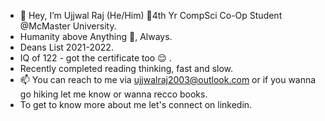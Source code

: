 - 👋 Hey, I’m Ujjwal Raj (He/Him) 🧿4th Yr CompSci Co-Op Student @McMaster University. 
- Humanity above Anything 🧿, Always. 
- Deans List 2021-2022.
- IQ of 122 - got the certificate too 😌 .
- Recently completed reading thinking, fast and slow. 
- 📫 You can reach to me via ujjwalraj2003@outlook.com or if you wanna go hiking let me know or wanna recco books.
- To get to know more about me let's connect on linkedin.

<!---
UjjwalRaj18/UjjwalRaj18 is a ✨ special ✨ repository because its `README.md` (this file) appears on your GitHub profile.
You can click the Preview link to take a look at your changes.
--->
